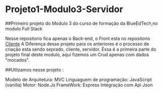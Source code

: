 # Projeto1-Modulo3-Servidor

##Primeiro projeto do Modulo 3 do curso de formação da BlueEdTech,no modulo Full Stack

Nesse repositorio fica apenas o Back-end, o Front esta no repositorio  [Cliente](https://github.com/DanielBento-source/Projeto1-Modulo3-Cliente)
A Diferença desse projeto para os anteriores é o processo de criação esta sendo seprado, cliente, servidor. 
Éssa é a primeira parte do projeto final deste modulo, aqui fizemos um Crud apenas com dados "mocados".

##Utlizamos nesse projeto :

Modelo de Arquitetura: MVC
Linguaguem de programação: JavaScript (vanilla)
Motor: Node.Js
FrameWork: Express
Integração com Api Json

